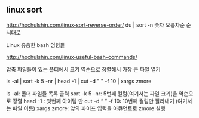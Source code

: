 ## linux sort 


http://hochulshin.com/linux-sort-reverse-order/
du | sort -n 
숫자 오름차순 순서대로 


Linux 유용한 bash 명령들

http://hochulshin.com/linux-useful-bash-commands/



압축 파일들이 있는 폴더에서 크기 역순으로 정렬해서 가장 큰 파일 열기

ls -al | sort -k 5 -nr | head -1 | cut -d " " -f 10 | xargs zmore



ls -al: 폴더 파일들 목록 출력
sort -k 5 -nr: 5번째 컬럼(여기서는 파일 크기)을 역순으로 정렬
head -1 : 첫번째 아이템 만
cut -d “ “ -f 10: 10번째 컬럼만 잘라내기 (여기서는 파일 이름)
xargs zmore: 앞의 파이프 입력을 아큐먼트로 zmore 실행